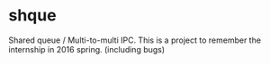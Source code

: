 # shque
Shared queue / Multi-to-multi IPC.
This is a project to remember the internship in 2016 spring. (including bugs)
